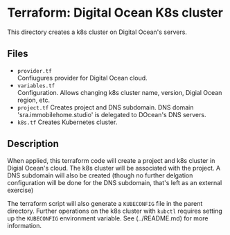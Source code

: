 # Terraform: Digital Ocean K8s cluster 

This directory creates a k8s cluster on Digital Ocean's servers.

## Files 

* `provider.tf`     
  Confiugures provider for Digital Ocean cloud.
* `variables.tf`    
  Configuration.  Allows changing k8s cluster name, version, Digial Ocean 
  region, etc.
* `project.tf`
  Creates project and DNS subdomain.  DNS domain 'sra.immobilehome.studio' 
  is delegated to DOcean's DNS servers.
* `k8s.tf`
  Creates Kubernetes cluster.

## Description

When applied, this terraform code will create a project and k8s cluster in 
Digial Ocean's cloud.   The k8s cluster will be associated with the project.
A DNS subdomain will also be created (though no further delgation 
configuration will be done for the DNS subdomain, that's left as an external
exercise)

The terraform script will also generate a `KUBECONFIG` file in the parent
directory.  Further operations on the k8s cluster with `kubctl` requires 
setting up the `KUBECONFIG` environment variable.  See (../README.md) for
more information.
